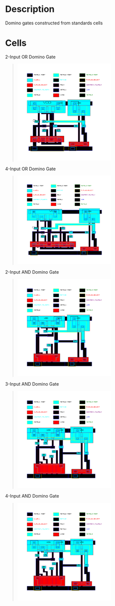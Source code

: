 # Description
Domino gates constructed from standards cells
# Cells
2-Input OR Domino Gate  
> <img src="https://github.com/marz-dax/dynamic-cmos-cla-adder/blob/ffcfb7c11d976fe353e43cf58415ef06c5282cdd/domino-gates/or2-dom/layout/or2_dom_layout.png" width="300">
> 
4-Input OR Domino Gate  
> <img src="https://github.com/marz-dax/dynamic-cmos-cla-adder/blob/ffcfb7c11d976fe353e43cf58415ef06c5282cdd/domino-gates/or4-dom/layout/or4_dom_layout.png" width="300">
> 
2-Input AND Domino Gate  
> <img src="https://github.com/marz-dax/dynamic-cmos-cla-adder/blob/ffcfb7c11d976fe353e43cf58415ef06c5282cdd/domino-gates/and2-dom/layout/and2_dom_layout.png" width="300">
> 
> 
3-Input AND Domino Gate  
> <img src="https://github.com/marz-dax/dynamic-cmos-cla-adder/blob/ffcfb7c11d976fe353e43cf58415ef06c5282cdd/domino-gates/and3-dom/layout/and3_dom_layout.png" width="300">
> 
> 
4-Input AND Domino Gate  
> <img src="https://github.com/marz-dax/dynamic-cmos-cla-adder/blob/ffcfb7c11d976fe353e43cf58415ef06c5282cdd/domino-gates/and3-dom/layout/and3_dom_layout.png" width="300">
> 